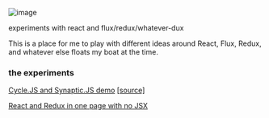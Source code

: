 ![image](https://cloud.githubusercontent.com/assets/1816471/17011579/6092c97a-4edd-11e6-944e-5a089b94e791.png)

experiments with react and flux/redux/whatever-dux

This is a place for me to play with different ideas around React, Flux, Redux, and whatever else floats my boat at the time.   


### the experiments
[Cycle.JS and Synaptic.JS demo](https://crosshj.github.io/react-sandbox/src/cycle-synaptic/colors)  [[source]](https://github.com/crosshj/react-sandbox/tree/master/src/cycle-synaptic)

[React and Redux in one page with no JSX](https://github.com/crosshj/react-sandbox/tree/master/src/minimal/react-redux-skeleton)

